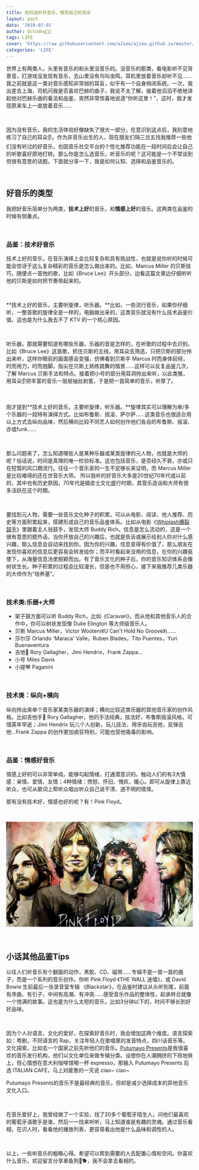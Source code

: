 ```yaml
---
title: 如何选听好音乐，犒劳自己的耳朵
layout: post
data: '2019-07-01'
author: Octodog🐙🐶
tags: LIFE
cover: 'https://raw.githubusercontent.com/aJiea/ajiea.github.io/master/_posts/190701/cover.jpg'
categories: 'LIFE'
---
```



世界上有两类人，头里有音乐的和头里没音乐的。没音乐的那类，看电影听不见背景音，打游戏没发现有音乐，去山里没有鸟叫虫鸣，耳机里放着音乐却听不见……我之前就是这一类对音乐感知非常弱的耳盲，似乎有一个自身频闭系统。一次，我出差去上海，司机问我是否喜欢巴赫的曲子，我说不太了解，接着他滔滔不绝地讲起他对巴赫乐曲的看法和品鉴，突然非常惊喜地说道“你听这里！”，这时，我才发现原来车上一直放着音乐……

<br/>

因为没有音乐，我的生活体验好像缺失了很大一部分，在意识到这点后，我刻意地练习了自己的耳朵👂。作为非音乐出生的人，现在朋友们隔三岔五找我推荐一些他们没有听过的好音乐，也因音乐社交平台的个性化推荐功能在一段时间后会让自己的听歌喜好原地打转。那么你是怎么选音乐，听音乐的呢？这可能是一个不常谈到但很有意思的话题。下面就分享一下，我是如何认知、选择和品鉴音乐的。

<br/>

## 好音乐的类型

我把好音乐简单分为两类，**技术上好**的音乐，和**情感上好**的音乐。这两类在品鉴的时候有侧重点。

<br/>

### 品鉴：技术好音乐

技术上好的音乐，在音乐演绎上会比较复杂和具有挑战性，也就是说你听的时候可能会惊讶于这么复杂精彩的音乐是怎么做出来的。比如，Marcus Miller 的贝斯技巧，随便点一首他的歌，比如《Bruce Lee》开头部分，边看这篇文章边仔细听听他的贝斯是如何把节奏带起来的。

<br/>

**技术上好的音乐，主要听旋律，听乐器。**比如，一些流行音乐，如果你仔细听，一整首歌的旋律全是一样的，电脑做出来的，这类音乐就没有什么技术品鉴价值。这也是为什么我去不了 KTV 的一个核心原因。

<br/>

听乐器，那就需要知道有哪些乐器，乐器的音是怎样的，在听歌的过程中去识别。比如《Bruce Lee》这首歌，抓住贝斯的主线，用耳朵去筛选，只把贝斯的部分拎出来听，这样你眼前的画面感会变强，仿佛看到贝斯手 Marcus 时而身体前倾，时而用力，时而翘脚，指尖在贝斯上熟练跳舞的情景……这样可以反复品鉴几次，了解 Marcus 贝斯手法和特点。接着把小号的部分用耳洞拎出来听，以此类推，用耳朵👂把丰富的音乐一层层抽丝剥茧，于是把一首简单的音乐，听厚了。

<br/>

刚才提到**技术上好的音乐，主要听旋律，听乐器。**旋律其实可以理解为单/多个乐器的一段特有演绎方式。比如布鲁斯、摇滚、萨尔萨……这类音乐也很适合用以上方式去纵向品味，然后横向比较不同艺人如何创作他们各自的布鲁斯、摇滚、亦或funk……

<br/>

那么问题来了，怎么知道哪些人是某种乐器或某类旋律的元人物，也就是大师的呢？俗话说，时间是真理的唯一检验标准。这也包括音乐，是否经久不衰，亦或只在短暂的风口期流行。往往一个音乐家的一生不足够长来证明，而 Marcus Miller 是比较难得的还在世音乐大师。 所以我听的好音乐大多是20世纪70年代或以前的，其中也有历史原因，70年代是嬉皮士文化盛行时期，其音乐造诣和大师有很多活跃在这个时期。

<br/>

要找到元人物，需要一些音乐文化种子的积累。可以从电影、阅读、他人推荐、历史等方面积累起来，搭建形成自己的音乐品鉴体系。比如从电影《[Whiplash爆裂鼓手](https://movie.douban.com/subject/25773932/)》里跟着主人翁鼓手，发现大师 Buddy Rich。信息是怎么流动的，这是一个很有意思的题外话，当你开放自己的兴趣后，也就是告诉或展示给别人你对什么感兴趣，那么信息会自动来找到你。因为你的兴趣，信息变得有价值了，那么朋友在发现你喜欢的信息后更容易会转发给你；而平时看起来没用的信息，在你的兴趣驱使下，从海量信息汤里脱颖而出。有了音乐文化的种子后，你的音乐知识体系会像树状生长。种子积累的过程会比较漫长，但是也不用担心，接下来我推荐几类乐器的大师作为“培养基”。

<br/>

### 技术类:乐器+大师 

- 架子鼓方面可以听 Buddy Rich，比如《Caravan》，而从他和其他音乐人的合作中，你可以树状发现像 Duke Elington 等大师级音乐人。
- 贝斯 Marcus Miller，Victor Wooten(《U Can't Hold No Groove》)……
- 莎尔莎 Orlando 'Maraca' Valle，Ruben Blades，Tito Puentes，Yuri Buenaventura
- 吉他🎸 Rory Gallagher，Jimi Hendrix，Frank Zappa…
- 小号 Miles Davis
- 小提琴 Paganini

<br/>

### 技术类：纵向+横向

纵向拎出来单个音乐家某类乐器的演绎；横向比较这类乐器的其他音乐家的创作风格。比如吉他手🎸 Rory Gallagher，他的手法经典，技法好，布鲁斯摇滚风格，可惜英年早逝；Jimi Hendrix 玩儿个人创新，玩儿技法，用牙齿玩吉他，反弹吉他…Frank Zappa 的创作更加疯狂特别，可能也受他吸毒的影响。

<br/>

### 品鉴：情感好音乐

情感上好的可以非常单纯，能够勾起情绪，打通潜意识的。触动人们的有3大情感：亲情、爱情、友情；4种情绪：愤怒、怀旧、愧疚、暖心。即可从旋律上靠近听众，也可从歌词上帮听众唱出听众自己说不清、道不明的情愫。

那有没有技术好，情感也好的呢？有！Pink Floyd。

<br/>

![Home](https://raw.githubusercontent.com/aJiea/ajiea.github.io/master/_posts/190701/PINK-FLOYD.jpg)

<br/>

## 小话其他品鉴Tips

以往人们听音乐有个翻面的动作，黑胶、CD、磁带……专辑不是一首一首的曲子，而是一个系列的音乐创作。你听 Pink Floyd 《THE WALL 迷墙》，或 David Bowie 生前最后一张录音室专辑 《Blackstar》，在品鉴时建议从头听到尾，前面有序曲、有引子，中间有高潮、有冲突……感受音乐作品的整体性，起承转合就像一个饱满的故事。这也是为什么太短的音乐，比如3分钟以下的，时间不够长到好好品味。

<br/>

因为个人对语言、文化的爱好，在探索好音乐时，我会增加这两个维度。语言探索如：粤剧，不同语言的 Rap，关注年轻人在歌唱里的发音特点，四川话音乐等。文化探索，比如去一个国家之前先听他们的音乐。[Putumayo Presents](https://www.putumayo.com/)是我很喜欢的音乐发行机构，他们以文化单位来做专辑分类。设想你在人潮拥挤的下班地铁上，但心情想在意大利咖啡馆喝一杯 expresso，那输入 Putumayo Presents 后选 ITALIAN CAFE，马上对疲惫的一天说 ciao~ ciao~ 

Putumayo Presents的音乐不是最经典的音乐，但却是减少选择成本的异地音乐文化入口。

<br/>

在音乐爱好上，我曾经做了一个实验，找了20多个葡萄牙陌生人，问他们最喜欢的葡萄牙语歌手是谁，然后一一找来听听，马上知道谁是有趣的灵魂。通过音乐看相，在识人时，看看他的播放列表，更容易看出他是什么品味和调性的人。

<br/>

以上，一些听音乐的粗略心得。希望可以帮到需要的人去配置心情和空间。你喜欢什么音乐，欢迎留言分享章鱼狗🐙🐕，我不会拿去看相的。



